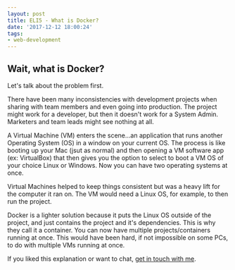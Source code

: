 ```yaml
---
layout: post
title: ELI5 - What is Docker?
date: '2017-12-12 18:00:24'
tags:
- web-development
---
```


## Wait, what is Docker?
Let's talk about the problem first.

There have been many inconsistencies with development projects when sharing with team members and even going into production. The project might work for a developer, but then it doesn't work for a System Admin. Marketers and team leads might see nothing at all.

A Virtual Machine (VM) enters the scene...an application that runs another Operating System (OS) in a window on your current OS. The process is like booting up your Mac (jsut as normal) and then opening a VM software app (ex: VirtualBox) that then gives you the option to select to boot a VM OS of your choice Linux or Windows. Now you can have two operating systems at once.

Virtual Machines helped to keep things consistent but was a heavy lift for the computer it ran on. The VM would need a Linux OS, for example, to then run the project.

Docker is a lighter solution because it puts the Linux OS outside of the project, and just contains the project and it's dependencies. This is why they call it a container. You can now have multiple projects/containers running at once. This would have been hard, if not impossible on some PCs, to do with multiple VMs running at once.

If you liked this explanation or want to chat, [get in touch with me](https://twitter.com/Chance_Smith).